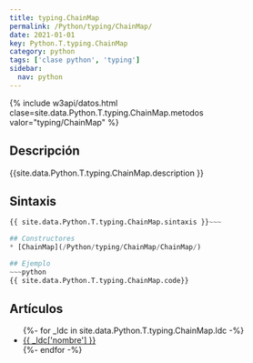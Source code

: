 ```yaml
---
title: typing.ChainMap
permalink: /Python/typing/ChainMap/
date: 2021-01-01
key: Python.T.typing.ChainMap
category: python
tags: ['clase python', 'typing']
sidebar: 
  nav: python
---
```


{% include w3api/datos.html clase=site.data.Python.T.typing.ChainMap.metodos valor="typing/ChainMap" %}

## Descripción
{{site.data.Python.T.typing.ChainMap.description }}

## Sintaxis
~~~python
{{ site.data.Python.T.typing.ChainMap.sintaxis }}~~~

## Constructores
* [ChainMap](/Python/typing/ChainMap/ChainMap/)

## Ejemplo
~~~python
{{ site.data.Python.T.typing.ChainMap.code}}
~~~

## Artículos
<ul>
{%- for _ldc in site.data.Python.T.typing.ChainMap.ldc -%}
   <li>
       <a href="{{_ldc['url'] }}">{{ _ldc['nombre'] }}</a>
   </li>
{%- endfor -%}
</ul>
